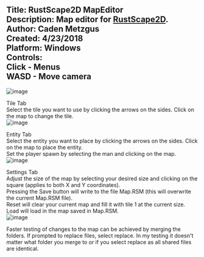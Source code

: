 Title: RustScape2D MapEditor\
Description: Map editor for [RustScape2D](https://github.com/Cadexcy23/RustScape2D).\
Author: Caden Metzgus\
Created: 4/23/2018\
Platform: Windows\
Controls:\
Click - Menus\
WASD - Move camera
---
![image](https://github.com/Cadexcy23/Rustscape2D-MapEditor/assets/51723869/c9ee3dc4-232d-46d0-9f2c-e0d467046160)

Tile Tab\
Select the tile you want to use by clicking the arrows on the sides. Click on the map to change the tile.\
![image](https://github.com/Cadexcy23/Rustscape2D-MapEditor/assets/51723869/f876e029-38cb-4380-8d2d-9b0bb6cda83b)

Entity Tab\
Select the entity you want to place by clicking the arrows on the sides. Click on the map to place the entity.\
Set the player spawn by selecting the man and clicking on the map.\
![image](https://github.com/Cadexcy23/Rustscape2D-MapEditor/assets/51723869/14cbbddf-4e97-4646-8344-d1c07731877d)

Settings Tab\
Adjust the size of the map by selecting your desired size and clicking on the square (applies to both X and Y coordinates).\
Pressing the Save button will write to the file Map.RSM (this will overwrite the current Map.RSM file).\
Reset will clear your current map and fill it with tile 1 at the current size.\
Load will load in the map saved in Map.RSM.\
![image](https://github.com/Cadexcy23/Rustscape2D-MapEditor/assets/51723869/3dfc031f-9389-4acf-95d8-7763cab273f4)

Faster testing of changes to the map can be achieved by merging the folders. If prompted to replace files, select replace. In my testing it doesn't matter what folder you merge to or if you select replace as all shared files are identical.
